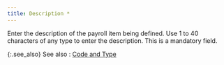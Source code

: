 ```yaml
---
title: Description *
---
```



Enter the description of the payroll item being defined. Use 1 to 40  characters of any type to enter the description. This is a mandatory field.


{:.see_also}
See also
: [Code  and Type](JavaScript:RelatedTopics1.Click())<!--Metadata type="DesignerControl" startspan
<object CLASSID="clsid:ADB880A6-D8FF-11CF-9377-00AA003B7A11"
	ID=RelatedTopics1
	TYPE="application/x-oleobject">
</object>-->

<object classid="clsid:ADB880A6-D8FF-11CF-9377-00AA003B7A11" id="RelatedTopics1" type="application/x-oleobject"> 
 <param name="Command" value="Related Topics">
<param name="Window" value="second">
<param name="Item1" value="Code and Type;{{site.prl_chm}}/setup/payroll-items/code_and_type.html">
</object><!--Metadata type="DesignerControl" endspan-->
